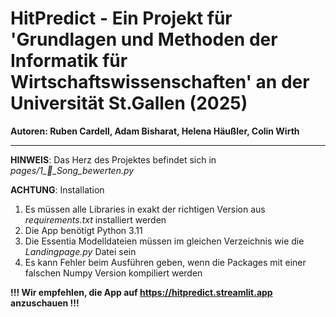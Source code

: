 # HitPredict - Ein Projekt für 'Grundlagen und Methoden der Informatik für Wirtschaftswissenschaften' an der Universität St.Gallen (2025)
**Autoren: Ruben Cardell, Adam Bisharat, Helena Häußler, Colin Wirth**

---

**HINWEIS**: Das Herz des Projektes befindet sich in *pages/1_🎵_Song_bewerten.py*

**ACHTUNG**: Installation
1. Es müssen alle Libraries in exakt der richtigen Version aus *requirements.txt* installiert werden
2. Die App benötigt Python 3.11
3. Die Essentia Modelldateien müssen im gleichen Verzeichnis wie die *Landingpage.py* Datei sein
4. Es kann Fehler beim Ausführen geben, wenn die Packages mit einer falschen Numpy Version kompiliert werden

**!!! Wir empfehlen, die App auf https://hitpredict.streamlit.app anzuschauen !!!**
